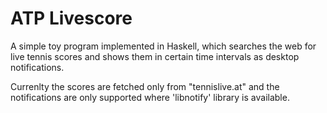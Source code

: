 # ATP Livescore

A simple toy program implemented in Haskell, which searches the web
for live tennis scores and shows them in certain time intervals
as desktop notifications.

Currenlty the scores are fetched only from "tennislive.at" and the
notifications are only supported where 'libnotify' library is available.
